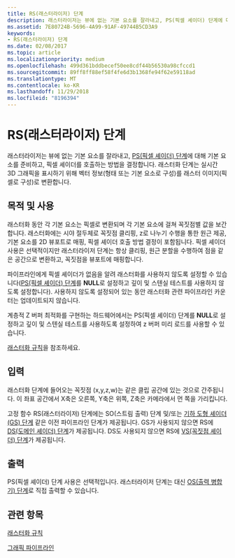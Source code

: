 ```yaml
---
title: RS(래스터라이저) 단계
description: 래스터라이저는 뷰에 없는 기본 요소를 잘라내고, PS(픽셀 셰이더) 단계에 대해 기본 요소를 준비하고, 픽셀 셰이더를 호출하는 방법을 결정합니다.
ms.assetid: 7E80724B-5696-4A99-91AF-49744B5CD3A9
keywords:
- RS(래스터라이저) 단계
ms.date: 02/08/2017
ms.topic: article
ms.localizationpriority: medium
ms.openlocfilehash: 499d361bddbecef50ee8cdf44b56530a98cfccd1
ms.sourcegitcommit: 89ff8ff88ef58f4fe6d3b1368fe94f62e59118ad
ms.translationtype: MT
ms.contentlocale: ko-KR
ms.lasthandoff: 11/29/2018
ms.locfileid: "8196394"
---
```

# <a name="rasterizer-rs-stage"></a>RS(래스터라이저) 단계


래스터라이저는 뷰에 없는 기본 요소를 잘라내고, [PS(픽셀 셰이더) 단계](pixel-shader-stage--ps-.md)에 대해 기본 요소를 준비하고, 픽셀 셰이더를 호출하는 방법을 결정합니다. 래스터화 단계는 실시간 3D 그래픽을 표시하기 위해 벡터 정보(형태 또는 기본 요소로 구성)를 래스터 이미지(픽셀로 구성)로 변환합니다.

## <a name="span-idpurposeandusesspanspan-idpurposeandusesspanspan-idpurposeandusesspanpurpose-and-uses"></a><span id="Purpose_and_uses"></span><span id="purpose_and_uses"></span><span id="PURPOSE_AND_USES"></span>목적 및 사용


래스터화 동안 각 기본 요소는 픽셀로 변환되며 각 기본 요소에 걸쳐 꼭짓점별 값을 보간합니다. 래스터화에는 시야 절두체로 꼭짓점 클리핑, z로 나누기 수행을 통한 원근 제공, 기본 요소를 2D 뷰포트로 매핑, 픽셀 셰이더 호출 방법 결정이 포함됩니다. 픽셀 셰이더 사용은 선택적이지만 래스터라이저 단계는 항상 클리핑, 원근 분할을 수행하여 점을 같은 공간으로 변환하고, 꼭짓점을 뷰포트에 매핑합니다.

파이프라인에게 픽셀 셰이더가 없음을 알려 래스터화를 사용하지 않도록 설정할 수 있습니다([PS(픽셀 셰이더) 단계](pixel-shader-stage--ps-.md)를 **NULL**로 설정하고 깊이 및 스텐실 테스트를 사용하지 않도록 설정합니다). 사용하지 않도록 설정되어 있는 동안 래스터화 관련 파이프라인 카운터는 업데이트되지 않습니다.

계층적 Z 버퍼 최적화를 구현하는 하드웨어에서는 PS(픽셀 셰이더) 단계를 **NULL**로 설정하고 깊이 및 스텐실 테스트를 사용하도록 설정하여 z 버퍼 미리 로드를 사용할 수 있습니다.

[래스터화 규칙](rasterization-rules.md)을 참조하세요.

## <a name="span-idinputspanspan-idinputspanspan-idinputspaninput"></a><span id="Input"></span><span id="input"></span><span id="INPUT"></span>입력


래스터화 단계에 들어오는 꼭짓점 (x,y,z,w)는 같은 클립 공간에 있는 것으로 간주됩니다. 이 좌표 공간에서 X축은 오른쪽, Y축은 위쪽, Z축은 카메라에서 먼 쪽을 가리킵니다.

고정 함수 RS(래스터라이저) 단계에는 SO(스트림 출력) 단계 및/또는 [기하 도형 셰이더(GS) 단계](geometry-shader-stage--gs-.md) 같은 이전 파이프라인 단계가 제공됩니다. GS가 사용되지 않으면 RS에 [DS(도메인 셰이더) 단계](domain-shader-stage--ds-.md)가 제공됩니다. DS도 사용되지 않으면 RS에 [VS(꼭짓점 셰이더) 단계](vertex-shader-stage--vs-.md)가 제공됩니다.

## <a name="span-idoutputspanspan-idoutputspanspan-idoutputspanoutput"></a><span id="Output"></span><span id="output"></span><span id="OUTPUT"></span>출력


PS(픽셀 셰이더) 단계 사용은 선택적입니다. 래스터라이저 단계는 대신 [OS(출력 병합기) 단계](output-merger-stage--om-.md)로 직접 출력할 수 있습니다.

## <a name="span-idrelated-topicsspanrelated-topics"></a><span id="related-topics"></span>관련 항목


[래스터화 규칙](rasterization-rules.md)

[그래픽 파이프라인](graphics-pipeline.md)

 

 




